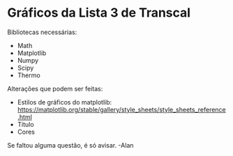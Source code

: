 # Gráficos da Lista 3 de Transcal
Bibliotecas necessárias:
- Math
- Matplotlib
- Numpy
- Scipy
- Thermo

Alterações que podem ser feitas:
- Estilos de gráficos do matplotlib: https://matplotlib.org/stable/gallery/style_sheets/style_sheets_reference.html
- Título
- Cores

Se faltou alguma questão, é só avisar.
-Alan
